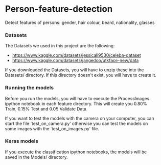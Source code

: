 # Person-feature-detection
Detect features of persons: gender, hair colour, beard, nationality, glasses

### Datasets
The Datasets we used in this project are the following:
* https://www.kaggle.com/datasets/jessicali9530/celeba-dataset
* https://www.kaggle.com/datasets/jangedoo/utkface-new/data

If you downloaded the Datasets, you will have to unzip these into the Datasets/ directory. If this directory doesn't exist, you will have to create it.

### Running the models
Before you run the models, you will have to execute the ProcessImages ipython notebook in each feature directory. This will create you 0.80% Train, 0.15% Test and 0.05 Validate Data.

If you want to test the models with the camera on your computer, you can start the file 'test_on_camera.py' otherwise you can test the models on some images with the 'test_on_images.py' file.

### Keras models
If you execute the classification ipython notebooks, the models will be saved in the Models/ directory.
